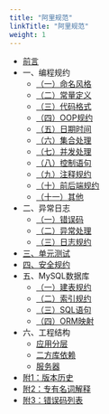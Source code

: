 ```yaml
---
title: "阿里规范"
linkTitle: "阿里规范"
weight: 1
---
```


* [前言](./Java开发手册(黄山版).pdf#前言)
* 一、编程规约
  - [（一）命名风格](./Java开发手册(黄山版).pdf#page=4)
  - [（二）常量定义](./Java开发手册(黄山版).pdf#page=6)
  - [（三）代码格式](./Java开发手册(黄山版).pdf#page=7)
  - [（四）OOP规约](./Java开发手册(黄山版).pdf#page=9)
  - [（五）日期时间](./Java开发手册(黄山版).pdf#page=12)
  - [（六）集合处理](./Java开发手册(黄山版).pdf#page=13)
  - [（七）并发处理](./Java开发手册(黄山版).pdf#page=17)
  - [（八）控制语句](./Java开发手册(黄山版).pdf#page=20)
  - [（九）注释规约](./Java开发手册(黄山版).pdf#page=23)
  - [（十）前后端规约](./Java开发手册(黄山版).pdf#page=24)
  - [（十一）其他](./Java开发手册(黄山版).pdf#page=26)
* 二、异常日志
  * [（一）错误码](./Java开发手册(黄山版).pdf#page=27)
  * [（二）异常处理](./Java开发手册(黄山版).pdf#page=28)
  * [（三）日志规约](./Java开发手册(黄山版).pdf#page=29)
* [三、单元测试](./Java开发手册(黄山版).pdf#page=32)
* [四、安全规约](./Java开发手册(黄山版).pdf#page=34)
* 五、MySQL数据库
  - [（一）建表规约](./Java开发手册(黄山版).pdf#page=35)
  - [（二）索引规约](./Java开发手册(黄山版).pdf#page=36)
  - [（三）SQL语句](./Java开发手册(黄山版).pdf#page=37)
  - [（四）ORM映射](./Java开发手册(黄山版).pdf#page=38)
* 六、工程结构
  - [应用分层](./Java开发手册(黄山版).pdf#page=40)
  - [二方库依赖](./Java开发手册(黄山版).pdf#page=41)
  - [服务器](./Java开发手册(黄山版).pdf#page=42)
* [附1：版本历史 ](./Java开发手册(黄山版).pdf#page=45)
* [附2：专有名词解释 ](./Java开发手册(黄山版).pdf#page=47)
* [附3：错误码列表](./Java开发手册(黄山版).pdf#page=48)